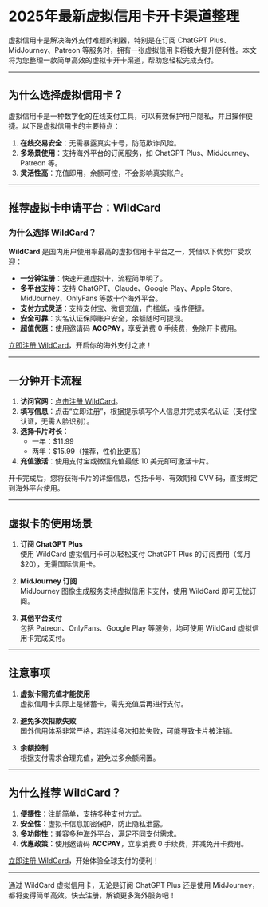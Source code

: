 # 2025年最新虚拟信用卡开卡渠道整理

虚拟信用卡是解决海外支付难题的利器，特别是在订阅 ChatGPT Plus、MidJourney、Patreon 等服务时，拥有一张虚拟信用卡将极大提升便利性。本文将为您整理一款简单高效的虚拟卡开卡渠道，帮助您轻松完成支付。

---

## 为什么选择虚拟信用卡？

虚拟信用卡是一种数字化的在线支付工具，可以有效保护用户隐私，并且操作便捷。以下是虚拟信用卡的主要特点：

1. **在线交易安全**：无需暴露真实卡号，防范欺诈风险。
2. **多场景使用**：支持海外平台的订阅服务，如 ChatGPT Plus、MidJourney、Patreon 等。
3. **灵活性高**：充值即用，余额可控，不会影响真实账户。

---

## 推荐虚拟卡申请平台：WildCard

### 为什么选择 WildCard？

**WildCard** 是国内用户使用率最高的虚拟信用卡平台之一，凭借以下优势广受欢迎：

- **一分钟注册**：快速开通虚拟卡，流程简单明了。
- **多平台支持**：支持 ChatGPT、Claude、Google Play、Apple Store、MidJourney、OnlyFans 等数十个海外平台。
- **支付方式灵活**：支持支付宝、微信充值，门槛低，操作便捷。
- **安全可靠**：实名认证保障账户安全，余额随时可提现。
- **超值优惠**：使用邀请码 **ACCPAY**，享受消费 0 手续费，免除开卡费用。

[立即注册 WildCard](https://bit.ly/bewildcard)，开启你的海外支付之旅！

---

## 一分钟开卡流程

1. **访问官网**：[点击注册 WildCard](https://bit.ly/bewildcard)。
2. **填写信息**：点击“立即注册”，根据提示填写个人信息并完成实名认证（支付宝认证，无需人脸识别）。
3. **选择卡片时长**：
   - 一年：$11.99
   - 两年：$15.99（推荐，性价比更高）
4. **充值激活**：使用支付宝或微信充值最低 10 美元即可激活卡片。

开卡完成后，您将获得卡片的详细信息，包括卡号、有效期和 CVV 码，直接绑定到海外平台使用。

---

## 虚拟卡的使用场景

1. **订阅 ChatGPT Plus**  
   使用 WildCard 虚拟信用卡可以轻松支付 ChatGPT Plus 的订阅费用（每月 $20），无需国际信用卡。

2. **MidJourney 订阅**  
   MidJourney 图像生成服务支持虚拟信用卡支付，使用 WildCard 即可无忧订阅。

3. **其他平台支付**  
   包括 Patreon、OnlyFans、Google Play 等服务，均可使用 WildCard 虚拟信用卡完成支付。

---

## 注意事项

1. **虚拟卡需充值才能使用**  
   虚拟信用卡实际上是储蓄卡，需先充值后再进行支付。

2. **避免多次扣款失败**  
   国外信用体系非常严格，若连续多次扣款失败，可能导致卡片被注销。

3. **余额控制**  
   根据支付需求合理充值，避免过多余额闲置。

---

## 为什么推荐 WildCard？

1. **便捷性**：注册简单，支持多种支付方式。
2. **安全性**：虚拟卡信息加密保护，防止隐私泄露。
3. **多功能性**：兼容多种海外平台，满足不同支付需求。
4. **优惠政策**：使用邀请码 **ACCPAY**，立享消费 0 手续费，并减免开卡费用。

[立即注册 WildCard](https://bit.ly/bewildcard)，开始体验全球支付的便利！

---

通过 WildCard 虚拟信用卡，无论是订阅 ChatGPT Plus 还是使用 MidJourney，都将变得简单高效。快去注册，解锁更多海外服务吧！
